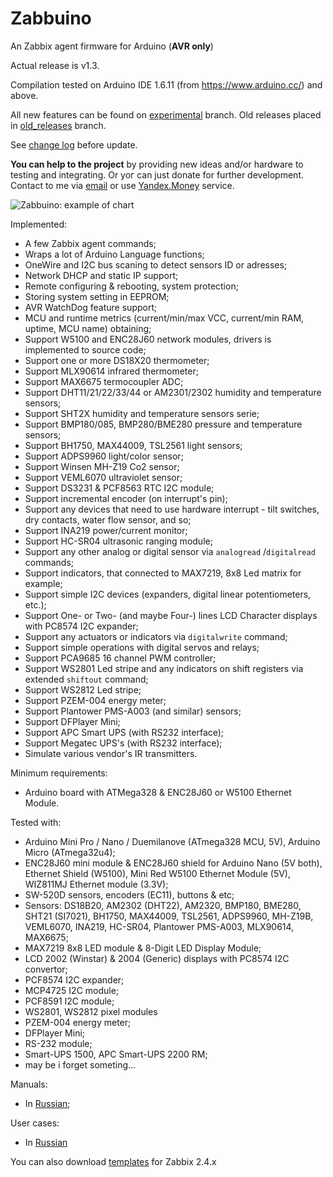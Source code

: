 # Zabbuino
An Zabbix agent firmware for Arduino (**AVR only**)

Actual release is v1.3.

Compilation tested on Arduino IDE 1.6.11 (from https://www.arduino.cc/) and above.

All new features can be found on [experimental](https://github.com/zbx-sadman/Zabbuino/tree/experimental) branch. Old releases placed in [old_releases](https://github.com/zbx-sadman/Zabbuino/tree/old_releases) branch.

See [change log](https://github.com/zbx-sadman/Zabbuino/blob/master/ChangeLog.md) before update.

**You can help to the project** by providing new ideas and/or hardware to testing and integrating. Or yoг can just donate for further development. Contact to me via [email](mailto://zbx.sadman@gmail.com) or use 
[Yandex.Money](https://money.yandex.ru/to/410014475924637) service.

![Zabbuino: example of chart](https://cloud.githubusercontent.com/assets/12827470/20768231/30de116a-b74e-11e6-932f-09eb6f7712e3.png)

Implemented:
- A few Zabbix agent commands;
- Wraps a lot of Arduino Language functions;
- OneWire and I2C bus scaning to detect sensors ID or adresses;
- Network DHCP and static IP support;
- Remote configuring & rebooting, system protection;
- Storing system setting in EEPROM;
- AVR WatchDog feature support;
- MCU and runtime metrics (current/min/max VCC, current/min RAM, uptime, MCU name) obtaining;
- Support W5100 and ENC28J60 network modules, drivers is implemented to source code;
- Support one or more DS18X20 thermometer;
- Support MLX90614 infrared thermometer;
- Support MAX6675 termocoupler ADC;
- Support DHT11/21/22/33/44 or AM2301/2302 humidity and temperature sensors;
- Support SHT2X humidity and temperature sensors serie;
- Support BMP180/085, BMP280/BME280 pressure and temperature sensors;
- Support BH1750, MAX44009, TSL2561 light sensors;
- Support ADPS9960 light/color sensor;
- Support Winsen MH-Z19 Co2 sensor;
- Support VEML6070 ultraviolet sensor;
- Support DS3231 & PCF8563 RTC I2C module;
- Support incremental encoder (on interrupt's pin);
- Support any devices that need to use hardware interrupt - tilt switches, dry contacts, water flow sensor, and so;
- Support INA219 power/current monitor;
- Support HC-SR04 ultrasonic ranging module;
- Support any other analog or digital sensor via `analogread` /`digitalread` commands;
- Support indicators, that connected to MAX7219, 8x8 Led matrix for example;
- Support simple I2C devices (expanders, digital linear potentiometers, etc.);
- Support One- or Two- (and maybe Four-) lines LCD Character displays with PC8574 I2C expander;
- Support any actuators or indicators via `digitalwrite` command;
- Support simple operations with digital servos and relays;
- Support PCA9685 16 channel PWM controller;
- Support WS2801 Led stripe and any indicators on shift registers via extended `shiftout` command;
- Support WS2812 Led stripe;
- Support PZEM-004 energy meter;
- Support Plantower PMS-A003 (and similar) sensors;
- Support DFPlayer Mini;
- Support APC Smart UPS (with RS232 interface);
- Support Megatec UPS's (with RS232 interface);
- Simulate various vendor's IR transmitters.

Minimum requirements: 
- Arduino board with ATMega328 & ENC28J60 or W5100 Ethernet Module.

Tested with:
- Arduino Mini Pro / Nano / Duemilanove (ATmega328 MCU, 5V), Arduino Micro (ATmega32u4);
- ENC28J60 mini module & ENC28J60 shield for Arduino Nano (5V both), Ethernet Shield (W5100), Mini Red W5100 Ethernet Module (5V), WIZ811MJ Ethernet module (3.3V);
- SW-520D sensors, encoders (EC11), buttons & etc;
- Sensors: DS18B20, AM2302 (DHT22), AM2320, BMP180, BME280, SHT21 (SI7021), BH1750, MAX44009, TSL2561, ADPS9960, MH-Z19B, VEML6070, INA219,
HC-SR04, Plantower PMS-A003, MLX90614, MAX6675;
- MAX7219 8x8 LED module & 8-Digit LED Display Module; 
- LCD 2002 (Winstar) & 2004 (Generic) displays with PC8574 I2C convertor;
- PCF8574 I2C expander;
- MCP4725 I2C module;
- PCF8591 I2C module;
- WS2801, WS2812 pixel modules
- PZEM-004 energy meter;
- DFPlayer Mini;
- RS-232 module;
- Smart-UPS 1500, APC Smart-UPS 2200 RM;
- may be i forget someting...

Manuals:
- In [Russian](https://github.com/zbx-sadman/zabbuino/wiki/Zabbuino-in-Russian-(for-release-1.3.x));

User cases:
- In [Russian](https://github.com/zbx-sadman/Zabbuino/wiki/Zabbuino-User-Cases-in-Russian)

You can also download [templates](https://github.com/zbx-sadman/Zabbuino/tree/master/Zabbix_Templates) for Zabbix 2.4.x


